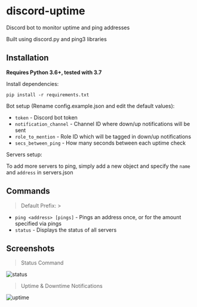 # discord-uptime
Discord bot to monitor uptime and ping addresses

Built using discord.py and ping3 libraries

## Installation
**Requires Python 3.6+, tested with 3.7**

Install dependencies: 

`pip install -r requirements.txt`

Bot setup (Rename config.example.json and edit the default values):
* `token` - Discord bot token
* `notification_channel` - Channel ID where down/up notifications will be sent
* `role_to_mention` - Role ID which will be tagged in down/up notifications
* `secs_between_ping` - How many seconds between each uptime check

Servers setup:

To add more servers to ping, simply add a new object and specify the `name` and `address` in servers.json

## Commands
> Default Prefix: >

* `ping <address> [pings]` - Pings an address once, or for the amount specified via pings
* `status` - Displays the status of all servers

## Screenshots
> Status Command

![status](https://i.gyazo.com/7a7a72ecea79b38410ca114fe8719952.png)
> Uptime & Downtime Notifications

![uptime](https://i.gyazo.com/92a3d1e8119751fd7f128606d246911c.png)